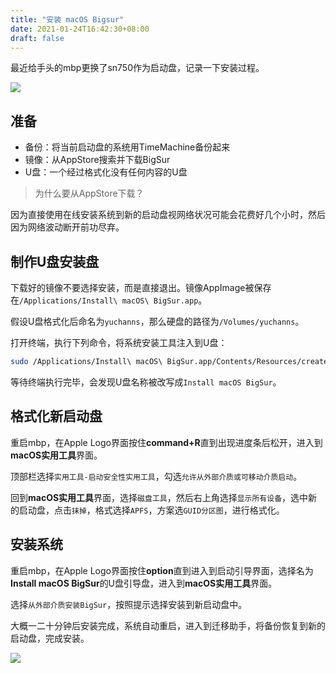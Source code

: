 ```yaml
---
title: "安装 macOS Bigsur"
date: 2021-01-24T16:42:30+08:00
draft: false
---
```

最近给手头的mbp更换了sn750作为启动盘，记录一下安装过程。

![](/images/install-mbp.jpg)

## 准备
* 备份：将当前启动盘的系统用TimeMachine备份起来
* 镜像：从AppStore搜索并下载BigSur
* U盘：一个经过格式化没有任何内容的U盘

> 为什么要从AppStore下载？

因为直接使用在线安装系统到新的启动盘视网络状况可能会花费好几个小时，然后因为网络波动断开前功尽弃。

## 制作U盘安装盘
下载好的镜像不要选择安装，而是直接退出。镜像AppImage被保存在`/Applications/Install\ macOS\ BigSur.app`。

假设U盘格式化后命名为`yuchanns`，那么硬盘的路径为`/Volumes/yuchanns`。

打开终端，执行下列命令，将系统安装工具注入到U盘：
```bash
sudo /Applications/Install\ macOS\ BigSur.app/Contents/Resources/createinstallmedia --volume /Volumes/yuchanns
```
等待终端执行完毕，会发现U盘名称被改写成`Install macOS BigSur`。

## 格式化新启动盘
重启mbp，在Apple Logo界面按住**command+R**直到出现进度条后松开，进入到**macOS实用工具**界面。

顶部栏选择`实用工具-启动安全性实用工具`，勾选`允许从外部介质或可移动介质启动`。

回到**macOS实用工具**界面，选择`磁盘工具`，然后右上角选择`显示所有设备`，选中新的启动盘，点击`抹掉`，格式选择`APFS`，方案选`GUID分区图`，进行格式化。

## 安装系统
重启mbp，在Apple Logo界面按住**option**直到进入到启动引导界面，选择名为**Install macOS BigSur**的U盘引导盘，进入到**macOS实用工具**界面。

选择`从外部介质安装BigSur`，按照提示选择安装到新启动盘中。

大概一二十分钟后安装完成，系统自动重启，进入到迁移助手，将备份恢复到新的启动盘，完成安装。

![](/images/storage.png)
